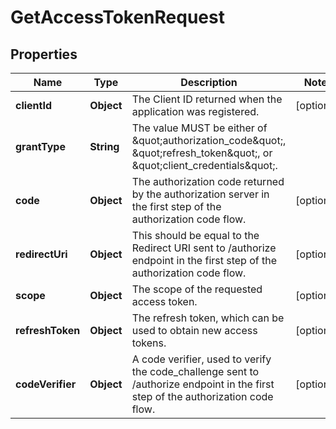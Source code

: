 # GetAccessTokenRequest

## Properties
Name | Type | Description | Notes
------------ | ------------- | ------------- | -------------
**clientId** | **Object** | The Client ID returned when the application was registered. |  [optional]
**grantType** | **String** | The value MUST be either of \&quot;authorization_code\&quot;, \&quot;refresh_token\&quot;, or \&quot;client_credentials\&quot;. | 
**code** | **Object** | The authorization code returned by the authorization server in the first step of the authorization code flow. |  [optional]
**redirectUri** | **Object** | This should be equal to the Redirect URI sent to /authorize endpoint in the first step of the authorization code flow. |  [optional]
**scope** | **Object** | The scope of the requested access token. |  [optional]
**refreshToken** | **Object** | The refresh token, which can be used to obtain new access tokens. |  [optional]
**codeVerifier** | **Object** | A code verifier, used to verify the code_challenge sent to /authorize endpoint in the first step of the authorization code flow. |  [optional]
